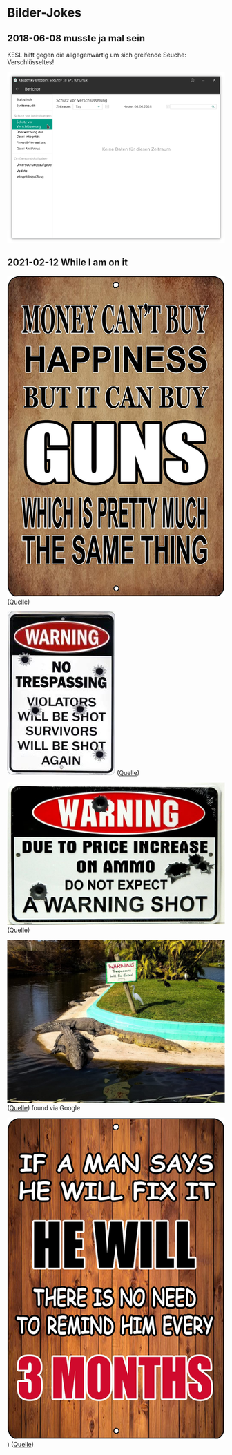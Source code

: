 # Bilder-Jokes

## 2018-06-08 musste ja mal sein

KESL hilft gegen die allgegenwärtig um sich greifende Seuche:  Verschlüsseltes!

![KESL schützt vor Verschlüsselung](img/kesl-abhilfe.png)

## 2021-02-12 While I am on it

![Money can't buy HAPPINESS but it can buy GUNS which is pretty the same thing](img/guns.png)
([Quelle](https://www.amazon.com/Rogue-River-Tactical-Funny-Happiness/dp/B07DMS5K8Z/))

![No trespassing Violators will be shot Survivors will be shot again](img/shot-again.png)
([Quelle](https://www.amazon.com/HangTime-Trespassing-Violators-Survivors-Again/dp/B0040UAVOG/))

![Due to price increase on ammo, do not expect a warning shot](img/ammo-price.png)
([Quelle](https://www.amazon.com/HANGTIME-Warning-Increase-Expect-Design/dp/B008V0FOB6/))

![Trespassers will be eaten](img/eaten.png)
([Quelle](https://mealsandmilemarkers.com/a-photographic-guide-to-gatorland/)) found via Google

![If a man says, he will fix it, HE WILL.  There is no need to remind him every 3 MONTHS](img/fix-it.png))
([Quelle](https://www.amazon.com/Rogue-River-Tactical-Sarcastic-Repair/dp/B07DT3P1DJ/))
